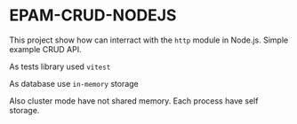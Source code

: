 # EPAM-CRUD-NODEJS
This project show how can interract with the `http` module in Node.js. Simple example CRUD API.

As tests library used `vitest`

As database use `in-memory` storage

Also cluster mode have not shared memory. Each process have self storage.
